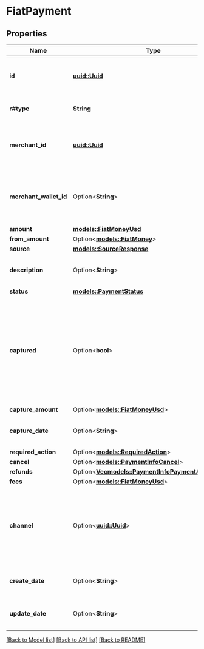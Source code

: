 # FiatPayment

## Properties

Name | Type | Description | Notes
------------ | ------------- | ------------- | -------------
**id** | [**uuid::Uuid**](uuid::Uuid.md) | Unique system generated identifier for the entity. | 
**r#type** | **String** | Type of the payment object. | 
**merchant_id** | [**uuid::Uuid**](uuid::Uuid.md) | Unique system generated identifier for the merchant. | 
**merchant_wallet_id** | Option<**String**> | Unique system generated identifier for the wallet of the merchant. | [optional]
**amount** | [**models::FiatMoneyUsd**](FiatMoneyUsd.md) |  | 
**from_amount** | Option<[**models::FiatMoney**](FiatMoney.md)> |  | [optional]
**source** | [**models::SourceResponse**](SourceResponse.md) |  | 
**description** | Option<**String**> | Enumerated description of the payment. | [optional]
**status** | [**models::PaymentStatus**](PaymentStatus.md) |  | 
**captured** | Option<**bool**> | Determines if a payment has successfully been captured. This property is only present for payments that did not use auto capture. | [optional]
**capture_amount** | Option<[**models::FiatMoneyUsd**](FiatMoneyUsd.md)> |  | [optional]
**capture_date** | Option<**String**> | ISO-8601 UTC date/time format. | [optional]
**required_action** | Option<[**models::RequiredAction**](RequiredAction.md)> |  | [optional]
**cancel** | Option<[**models::PaymentInfoCancel**](PaymentInfoCancel.md)> |  | [optional]
**refunds** | Option<[**Vec<models::PaymentInfoPaymentAndRefund>**](PaymentInfoPaymentAndRefund.md)> |  | [optional]
**fees** | Option<[**models::FiatMoneyUsd**](FiatMoneyUsd.md)> |  | [optional]
**channel** | Option<[**uuid::Uuid**](uuid::Uuid.md)> | The channel identifier that can be set for the payment. When not provided, the default channel is used. | [optional]
**create_date** | Option<**String**> | ISO-8601 UTC date/time format. | [optional]
**update_date** | Option<**String**> | ISO-8601 UTC date/time format. | [optional]

[[Back to Model list]](../README.md#documentation-for-models) [[Back to API list]](../README.md#documentation-for-api-endpoints) [[Back to README]](../README.md)


